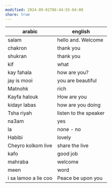 ```yaml
---
modified: 2024-09-01T06:44:55-04:00
share: true
---
```


| arabic               | english               |
| -------------------- | --------------------- |
| salam                | hello and. Welcome    |
| chakron              | thank you             |
| shukran              | thank you             |
| kif                  | what                  |
| kay fahala           | how are you?          |
| jay is mooi          | you are beautiful     |
| Matnohk              | rich                  |
| Kayfa halouk         | How are you           |
| kidayr labas         | how are you doing     |
| Tsha riyah           | listen to the speaker |
| na3am                | yes                   |
| la                   | none - no             |
| Habibi               | lovely                |
| Cheyro kolkom live   | share the live        |
| kafo                 | good job              |
| mahraba              | welcome               |
| meen                 | word                  |
| i sa lamoo a lie coo | Peace be upon you     |
